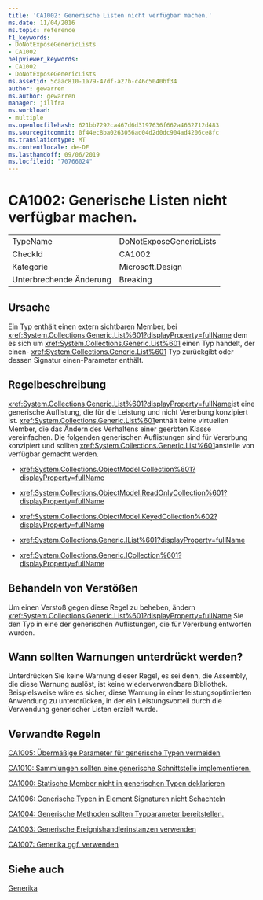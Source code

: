 ```yaml
---
title: 'CA1002: Generische Listen nicht verfügbar machen.'
ms.date: 11/04/2016
ms.topic: reference
f1_keywords:
- DoNotExposeGenericLists
- CA1002
helpviewer_keywords:
- CA1002
- DoNotExposeGenericLists
ms.assetid: 5caac810-1a79-47df-a27b-c46c5040bf34
author: gewarren
ms.author: gewarren
manager: jillfra
ms.workload:
- multiple
ms.openlocfilehash: 621bb7292ca467d6d3197636f662a4662712d483
ms.sourcegitcommit: 0f44ec8ba0263056ad04d2d0dc904ad4206ce8fc
ms.translationtype: MT
ms.contentlocale: de-DE
ms.lasthandoff: 09/06/2019
ms.locfileid: "70766024"
---
```

# <a name="ca1002-do-not-expose-generic-lists"></a>CA1002: Generische Listen nicht verfügbar machen.

|||
|-|-|
|TypeName|DoNotExposeGenericLists|
|CheckId|CA1002|
|Kategorie|Microsoft.Design|
|Unterbrechende Änderung|Breaking|

## <a name="cause"></a>Ursache

Ein Typ enthält einen extern sichtbaren Member, bei <xref:System.Collections.Generic.List%601?displayProperty=fullName> dem es sich um <xref:System.Collections.Generic.List%601> einen Typ handelt, der einen- <xref:System.Collections.Generic.List%601> Typ zurückgibt oder dessen Signatur einen-Parameter enthält.

## <a name="rule-description"></a>Regelbeschreibung

<xref:System.Collections.Generic.List%601?displayProperty=fullName>ist eine generische Auflistung, die für die Leistung und nicht Vererbung konzipiert ist. <xref:System.Collections.Generic.List%601>enthält keine virtuellen Member, die das Ändern des Verhaltens einer geerbten Klasse vereinfachen. Die folgenden generischen Auflistungen sind für Vererbung konzipiert und sollten <xref:System.Collections.Generic.List%601>anstelle von verfügbar gemacht werden.

- <xref:System.Collections.ObjectModel.Collection%601?displayProperty=fullName>

- <xref:System.Collections.ObjectModel.ReadOnlyCollection%601?displayProperty=fullName>

- <xref:System.Collections.ObjectModel.KeyedCollection%602?displayProperty=fullName>

- <xref:System.Collections.Generic.IList%601?displayProperty=fullName>

- <xref:System.Collections.Generic.ICollection%601?displayProperty=fullName>

## <a name="how-to-fix-violations"></a>Behandeln von Verstößen

Um einen Verstoß gegen diese Regel zu beheben, ändern <xref:System.Collections.Generic.List%601?displayProperty=fullName> Sie den Typ in eine der generischen Auflistungen, die für Vererbung entworfen wurden.

## <a name="when-to-suppress-warnings"></a>Wann sollten Warnungen unterdrückt werden?

Unterdrücken Sie keine Warnung dieser Regel, es sei denn, die Assembly, die diese Warnung auslöst, ist keine wiederverwendbare Bibliothek. Beispielsweise wäre es sicher, diese Warnung in einer leistungsoptimierten Anwendung zu unterdrücken, in der ein Leistungsvorteil durch die Verwendung generischer Listen erzielt wurde.

## <a name="related-rules"></a>Verwandte Regeln

[CA1005: Übermäßige Parameter für generische Typen vermeiden](../code-quality/ca1005-avoid-excessive-parameters-on-generic-types.md)

[CA1010: Sammlungen sollten eine generische Schnittstelle implementieren.](../code-quality/ca1010-collections-should-implement-generic-interface.md)

[CA1000: Statische Member nicht in generischen Typen deklarieren](../code-quality/ca1000-do-not-declare-static-members-on-generic-types.md)

[CA1006: Generische Typen in Element Signaturen nicht Schachteln](../code-quality/ca1006-do-not-nest-generic-types-in-member-signatures.md)

[CA1004: Generische Methoden sollten Typparameter bereitstellen.](../code-quality/ca1004-generic-methods-should-provide-type-parameter.md)

[CA1003: Generische Ereignishandlerinstanzen verwenden](../code-quality/ca1003-use-generic-event-handler-instances.md)

[CA1007: Generika ggf. verwenden](../code-quality/ca1007-use-generics-where-appropriate.md)

## <a name="see-also"></a>Siehe auch

[Generika](/dotnet/csharp/programming-guide/generics/index)
